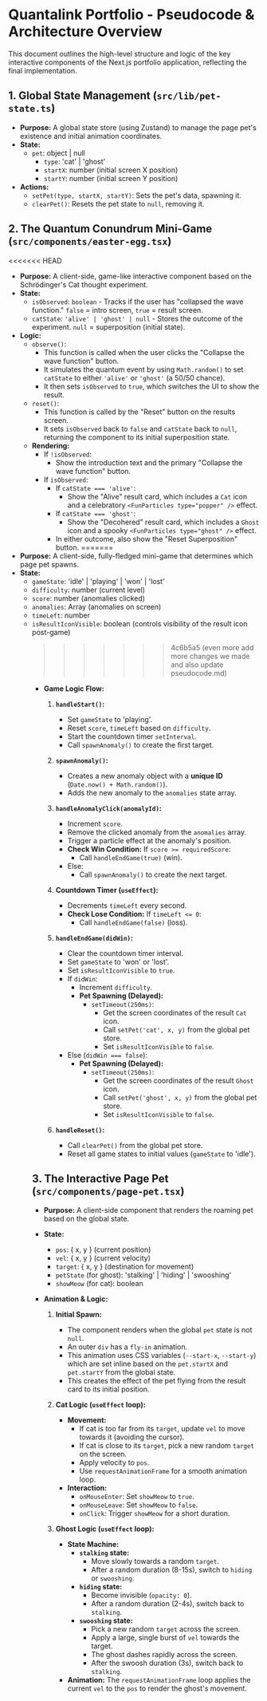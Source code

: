 # Quantalink Portfolio - Pseudocode & Architecture Overview

This document outlines the high-level structure and logic of the key interactive components of the Next.js portfolio application, reflecting the final implementation.

## 1. Global State Management (`src/lib/pet-state.ts`)

- **Purpose:** A global state store (using Zustand) to manage the page pet's existence and initial animation coordinates.
- **State:**
  - `pet`: object | null
    - `type`: 'cat' | 'ghost'
    - `startX`: number (initial screen X position)
    - `startY`: number (initial screen Y position)
- **Actions:**
  - `setPet(type, startX, startY)`: Sets the pet's data, spawning it.
  - `clearPet()`: Resets the pet state to `null`, removing it.

## 2. The Quantum Conundrum Mini-Game (`src/components/easter-egg.tsx`)

<<<<<<< HEAD
- **Purpose:** A client-side, game-like interactive component based on the Schrödinger's Cat thought experiment.
- **State:**
  - `isObserved`: `boolean` - Tracks if the user has "collapsed the wave function." `false` = intro screen, `true` = result screen.
  - `catState`: `'alive' | 'ghost' | null` - Stores the outcome of the experiment. `null` = superposition (initial state).
- **Logic:**
  - `observe()`:
    - This function is called when the user clicks the "Collapse the wave function" button.
    - It simulates the quantum event by using `Math.random()` to set `catState` to either `'alive'` or `'ghost'` (a 50/50 chance).
    - It then sets `isObserved` to `true`, which switches the UI to show the result.
  - `reset()`:
    - This function is called by the "Reset" button on the results screen.
    - It sets `isObserved` back to `false` and `catState` back to `null`, returning the component to its initial superposition state.
  - **Rendering:**
    - If `!isObserved`:
      - Show the introduction text and the primary "Collapse the wave function" button.
    - If `isObserved`:
      - If `catState === 'alive'`:
        - Show the "Alive" result card, which includes a `Cat` icon and a celebratory `<FunParticles type="popper" />` effect.
      - If `catState === 'ghost'`:
        - Show the "Decohered" result card, which includes a `Ghost` icon and a spooky `<FunParticles type="ghost" />` effect.
      - In either outcome, also show the "Reset Superposition" button.
=======
- **Purpose:** A client-side, fully-fledged mini-game that determines which page pet spawns.
- **State:**
  - `gameState`: 'idle' | 'playing' | 'won' | 'lost'
  - `difficulty`: number (current level)
  - `score`: number (anomalies clicked)
  - `anomalies`: Array<object> (anomalies on screen)
  - `timeLeft`: number
  - `isResultIconVisible`: boolean (controls visibility of the result icon post-game)
>>>>>>> 4c6b5a5 (even more add more changes we made and also update pseudocode.md)

- **Game Logic Flow:**
  1.  **`handleStart()`:**
      - Set `gameState` to 'playing'.
      - Reset `score`, `timeLeft` based on `difficulty`.
      - Start the countdown timer `setInterval`.
      - Call `spawnAnomaly()` to create the first target.

  2.  **`spawnAnomaly()`:**
      - Creates a new anomaly object with a **unique ID** (`Date.now() + Math.random()`).
      - Adds the new anomaly to the `anomalies` state array.

  3.  **`handleAnomalyClick(anomalyId)`:**
      - Increment `score`.
      - Remove the clicked anomaly from the `anomalies` array.
      - Trigger a particle effect at the anomaly's position.
      - **Check Win Condition:** If `score >= requiredScore`:
          - Call `handleEndGame(true)` (win).
      - Else:
          - Call `spawnAnomaly()` to create the next target.

  4.  **Countdown Timer (`useEffect`):**
      - Decrements `timeLeft` every second.
      - **Check Lose Condition:** If `timeLeft <= 0`:
          - Call `handleEndGame(false)` (loss).

  5.  **`handleEndGame(didWin)`:**
      - Clear the countdown timer interval.
      - Set `gameState` to 'won' or 'lost'.
      - Set `isResultIconVisible` to `true`.
      - If `didWin`:
          - Increment `difficulty`.
          - **Pet Spawning (Delayed):**
              - `setTimeout(250ms)`:
                  - Get the screen coordinates of the result `Cat` icon.
                  - Call `setPet('cat', x, y)` from the global pet store.
                  - Set `isResultIconVisible` to `false`.
      - Else (`didWin === false`):
           - **Pet Spawning (Delayed):**
              - `setTimeout(250ms)`:
                  - Get the screen coordinates of the result `Ghost` icon.
                  - Call `setPet('ghost', x, y)` from the global pet store.
                  - Set `isResultIconVisible` to `false`.
  
  6.  **`handleReset()`:**
      - Call `clearPet()` from the global pet store.
      - Reset all game states to initial values (`gameState` to 'idle').

## 3. The Interactive Page Pet (`src/components/page-pet.tsx`)

- **Purpose:** A client-side component that renders the roaming pet based on the global state.
- **State:**
  - `pos`: { x, y } (current position)
  - `vel`: { x, y } (current velocity)
  - `target`: { x, y } (destination for movement)
  - `petState` (for ghost): 'stalking' | 'hiding' | 'swooshing'
  - `showMeow` (for cat): boolean

- **Animation & Logic:**

  1.  **Initial Spawn:**
      - The component renders when the global `pet` state is not `null`.
      - An outer `div` has a `fly-in` animation.
      - This animation uses CSS variables (`--start-x`, `--start-y`) which are set inline based on the `pet.startX` and `pet.startY` from the global state.
      - This creates the effect of the pet flying from the result card to its initial position.

  2.  **Cat Logic (`useEffect` loop):**
      - **Movement:**
          - If cat is too far from its `target`, update `vel` to move towards it (avoiding the cursor).
          - If cat is close to its `target`, pick a new random `target` on the screen.
          - Apply velocity to `pos`.
          - Use `requestAnimationFrame` for a smooth animation loop.
      - **Interaction:**
          - `onMouseEnter`: Set `showMeow` to `true`.
          - `onMouseLeave`: Set `showMeow` to `false`.
          - `onClick`: Trigger `showMeow` for a short duration.

  3.  **Ghost Logic (`useEffect` loop):**
      - **State Machine:**
          - **`stalking` state:**
              - Move slowly towards a random `target`.
              - After a random duration (8-15s), switch to `hiding` or `swooshing`.
          - **`hiding` state:**
              - Become invisible (`opacity: 0`).
              - After a random duration (2-4s), switch back to `stalking`.
          - **`swooshing` state:**
              - Pick a new random `target` across the screen.
              - Apply a large, single burst of `vel` towards the target.
              - The ghost dashes rapidly across the screen.
              - After the swoosh duration (3s), switch back to `stalking`.
      - **Animation:** The `requestAnimationFrame` loop applies the current `vel` to the `pos` to render the ghost's movement.
